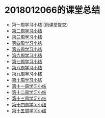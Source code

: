 2018012066的课堂总结
===
* 第一周学习小结 (雨课堂提交)
* [第二周学习小结](https://github.com/saturn-lab/FBDQA-2020A/blob/master/Memos/Study-Memo/2066-Day2.md)<br>
* [第三周学习小结](https://github.com/saturn-lab/FBDQA-2020A/blob/master/Memos/Study-Memo/2066-Day3.md)<br>
* [第四周学习小结](https://github.com/saturn-lab/FBDQA-2020A/blob/master/Memos/Study-Memo/2066-Day4.md)<br>
* [第五周学习小结](https://github.com/saturn-lab/FBDQA-2020A/blob/master/Memos/Study-Memo/2066-Day5.md)<br>
* [第六周学习小结](https://github.com/saturn-lab/FBDQA-2020A/blob/master/Memos/Study-Memo/2066-Day6.md)<br>
* [第七周学习小结](https://github.com/saturn-lab/FBDQA-2020A/blob/master/Memos/Study-Memo/2066-Day7.md)<br>
* [第八周学习小结](https://github.com/saturn-lab/FBDQA-2020A/blob/master/Memos/Study-Memo/2066-Day8.md)<br>
* [第九周学习小结](https://github.com/saturn-lab/FBDQA-2020A/blob/master/Memos/Study-Memo/2066-Day9.md)<br>
* [第十周学习小结](https://github.com/saturn-lab/FBDQA-2020A/blob/master/Memos/Study-Memo/2066-Day10.md)<br>
* [第十一周学习小结](https://github.com/saturn-lab/FBDQA-2020A/blob/master/Memos/Study-Memo/2066-Day11.md)<br>
* [第十二周学习小结](https://github.com/saturn-lab/FBDQA-2020A/blob/master/Memos/Study-Memo/2066-Day12.md)<br>
* [第十三周学习小结](https://github.com/saturn-lab/FBDQA-2020A/blob/master/Memos/Study-Memo/2066-Day13.md)<br>
* [第十四周学习小结](https://github.com/saturn-lab/FBDQA-2020A/blob/master/Memos/Study-Memo/2066-Day14.md)<br>
* [第十五周学习小结](https://github.com/saturn-lab/FBDQA-2020A/blob/master/Memos/Study-Memo/2066-Day15.md)<br>
